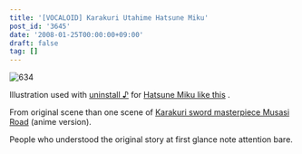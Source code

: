 ```yaml
---
title: '[VOCALOID] Karakuri Utahime Hatsune Miku'
post_id: '3645'
date: '2008-01-25T00:00:00+09:00'
draft: false
tag: []
---
```


![634](/image/illustrations/miku/634_s.jpg)

Illustration used with [uninstall ♪](http://www.nicovideo.jp/watch/sm2197976) for [Hatsune Miku like this](http://www.nicovideo.jp/watch/sm2197976) .

From original scene than one scene of [Karakuri sword masterpiece Musasi Road](http://pierrot.jp/title/musashi/) (anime version).

People who understood the original story at first glance note attention bare.